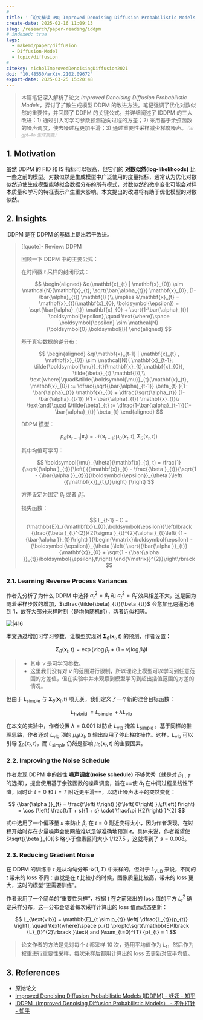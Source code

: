 ```yaml
---
# 
title: '「论文精读 #8」Improved Denoising Diffusion Probabilistic Models'
create-date: 2025-02-16 11:09:13
slug: /research/paper-reading/iddpm
# indexed: true
tags:
  - makemd/paper/diffusion
  - Diffusion-Model
  - topic/diffusion
# 
citekey: nicholImprovedDenoisingDiffusion2021
doi: "10.48550/arXiv.2102.09672" 
export-date: 2025-03-25 15:20:48
---
```




<!-- end-private-notes -->

> 本篇笔记深入解析了论文 _Improved Denoising Diffusion Probabilistic Models_，探讨了扩散生成模型 DDPM 的改进方法。笔记强调了优化对数似然的重要性，并回顾了 DDPM 的关键公式。并详细阐述了 IDDPM 的三大改进：1) 通过引入可学习参数预测逆向过程的方差；2) 采用基于余弦函数的噪声调度，使去噪过程更加平滑；3) 通过重要性采样减少梯度噪声。<small style="font-style: italic; opacity: 0.5">（由 gpt-4o 生成摘要）</small>

<!-- more -->

## 1. Motivation

虽然 DDPM 的 FID 和 IS 指标可以很高，但它们的 **对数似然(log-likelihoods)** 比一些之前的模型。对数似然是生成模型中广泛使用的度量指标，通常认为优化对数似然迫使生成模型能够拟合数据分布的所有模式，对数似然的微小变化可能会对样本质量和学习的特征表示产生重大影响。本文提出的改进将有助于优化模型的对数似然。

## 2. Insights

iDDPM 是在 DDPM 的基础上提出若干改进。

> [!quote]- Review: DDPM
>
> 回顾一下 DDPM 中的主要公式：
>
> 在时间戳 $t$ 采样的封闭形式：
>
> $$
> \begin{aligned}
> &q(\mathbf{x}_{t} | \mathbf{x}_{0}) \sim \mathcal{N}(\mathbf{x}_{t}; \sqrt{\bar{\alpha_{t}}} \mathbf{x}_{0}, (1-\bar{\alpha}_{t}) \mathbf{I} )\\
> \implies &\mathbf{x}_{t} = \mathbf{x}_{t}(\mathbf{x}_{0}, \boldsymbol{\epsilon}) = \sqrt{\bar{\alpha}_{t}} \mathbf{x}_{0} + \sqrt{1-\bar{\alpha}_{t}} \boldsymbol{\epsilon},\quad
> \text{where}\space \boldsymbol{\epsilon} \sim \mathcal{N}(\boldsymbol{0},\boldsymbol{I})
> \end{aligned}
> $$
>
> 基于真实数据的逆分布：
>
> $$
> \begin{aligned}
> &q(\mathbf{x}_{t-1} | \mathbf{x}_{t} , \mathbf{x}_{0}) \sim \mathcal{N}( \mathbf{x}_{t-1}; \tilde{\boldsymbol{\mu}}_{t}(\mathbf{x}_{t},\mathbf{x}_{0}), \tilde{\beta}_{t} \mathbf{I}),\\
> \text{where}\quad&\tilde{\boldsymbol{\mu}}_{t}(\mathbf{x}_{t}, \mathbf{x}_{0}) := \dfrac{\sqrt{\bar{\alpha}_{t-1}} \beta_{t} }{1-\bar{\alpha}_{t}} \mathbf{x}_{0} + \dfrac{\sqrt{\alpha_{t}} (1-\bar{\alpha}_{t-1}) }{1 - \bar{\alpha}_{t}} \mathbf{x}_{t}\\
> \text{and}\quad &\tilde{\beta}_{t} := \dfrac{1-\bar{\alpha}_{t-1}}{1-\bar{\alpha}_{t}} \beta_{t}
> \end{aligned}
> $$
>
> DDPM 模型：
>
> $$
> p_{\theta}(\mathbf{x}_{t-1}|\mathbf{x}_{t}) = \mathcal{N}(\mathbf{x}_{t-1}; \boldsymbol{\mu}_{\theta}(\mathbf{x}_{t},t), \boldsymbol{\Sigma}_{\theta}(\mathbf{x}_{t},t))
> $$
>
> 其中均值可学习：
>
> $$
> \boldsymbol{\mu}_{\theta}(\mathbf{x}_{t}, t) = \frac{1}{\sqrt{{\alpha }_{t}}}\left( {{\mathbf{x}}_{t} - \frac{{\beta }_{t}}{\sqrt{1 - {\bar{\alpha }}_{t}}}{\boldsymbol{\epsilon}}_{\theta }\left( {{\mathbf{x}}_{t},t}\right) }\right)
> $$
>
> 方差设定为固定 $\beta_{t}$ 或者 $\tilde{\beta}_{t}$。
>
> 损失函数：
>
> $$
> L_{t-1} - C = {\mathbb{E}}_{{\mathbf{x}}_{0},\boldsymbol{\epsilon}}\left\lbrack  {\frac{{\beta }_{t}^{2}}{2{\sigma }_{t}^{2}{\alpha }_{t}\left( {1 - {\bar{\alpha }}_{t}}\right) }{\begin{Vmatrix}\boldsymbol{\epsilon} - {\boldsymbol{\epsilon}}_{\theta }\left( \sqrt{{\bar{\alpha }}_{t}}{\mathbf{x}}_{0} + \sqrt{1 - {\bar{\alpha }}_{t}}\boldsymbol{\epsilon},t\right) \end{Vmatrix}}^{2}}\right\rbrack
> $$

### 2.1. Learning Reverse Process Variances

作者先分析了为什么 DDPM 中选择 $\sigma_{t}^{2}=\beta_{t}$ 和 $\sigma_{t}^{2} = \tilde{\beta}_{t}$ 效果相差不大，这是因为随着采样步数的增加，$\dfrac{\tilde{\beta}_{t}}{\beta_{t}}$ 会愈加迅速逼近地到 $1$，故在大部分采样时刻（是均匀随机的），两者近似相等。

![|416](https://img.memset0.cn/2025/02/16/4tH5dhw6.png)

本文通过增加可学习参数，让模型实现对 $\boldsymbol{\Sigma}_{\theta}(\mathbf{x}_{t},t)$ 的预测，作者设置：

$$
\boldsymbol{\Sigma}_{\theta}(\mathbf{x}_{t},t) = \exp(v \log \beta_{t} + (1-v) \log \tilde{\beta}_{t}) \mathbf{I}
$$

> -   其中 $v$ 是可学习参数。
> -   这里我们没有对 $v$ 的范围进行限制，所以理论上模型可以学习到任意范围的方差值，但在实验中并未观察到模型学习到超出插值范围的方差的情况。

但由于 $L_{\mathrm{simple}}$ 与 $\boldsymbol{\Sigma}_{\theta}(\mathbf{x}_{t},t)$ 项无关，我们定义了一个新的混合目标函数：

$$
{L}_{\text{hybrid }} = {L}_{\text{simple }} + \lambda {L}_{\text{vlb }}
$$

在本文的实验中，作者设置 $\lambda = {0.001}$ 以防止 ${L}_{\mathrm{{vlb}}}$ 掩盖 ${L}_{\text{simple }}$。基于同样的推理思路，作者还对 ${L}_{\mathrm{{vlb}}}$ 项的 ${\mu }_{\theta }\left( {{x}_{t},t}\right)$ 输出应用了停止梯度操作。这样，${L}_{\mathrm{{vlb}}}$ 可以引导 ${\sum }_{\theta }\left( {{x}_{t},t}\right)$，而 ${L}_{\text{simple }}$ 仍然是影响 ${\mu }_{\theta }\left( {{x}_{t},t}\right)$ 的主要因素。

### 2.2. Improving the Noise Schedule

作者发现 DDPM 中的线性 **噪声调度(noise schedule)** 不够优秀（就是对 $\beta_{1:T}$ 的选择），提出使用基于余弦函数的噪声调度，旨在==使 ${\bar{\alpha }}_{t}$ 在中间过程呈线性下降，同时让 $t = 0$ 和 $t = T$ 附近更平滑==，以防止噪声水平的突然变化：

$$
{\bar{\alpha }}_{t} = \frac{f\left( t\right) }{f\left( 0\right) },\;f\left( t\right)  = \cos {\left( \frac{t/T + s}{1 + s} \cdot  \frac{\pi }{2}\right) }^{2}
$$

式中选用了一个偏移量 $s$ 来防止 ${\beta }_{t}$ 在 $t = 0$ 附近变得太小，因为作者发现，在过程开始时存在少量噪声会使网络难以足够准确地预测 $\boldsymbol{\epsilon}$。具体来说，作者希望使 $\sqrt{{\beta }_{0}}$ 略小于像素区间大小 $1/{127.5}$ ，这就得到了 $s = {0.008}$。

### 2.3. Reducing Gradient Noise

在 DDPM 的训练中 $t$ 是从均匀分布 $\mathcal{U}(1,T)$ 中采样的，但对于 $L_{\text{VLB}}$ 来说，不同的 $t$ 带来的 loss 不同：直觉是在 $t$ 比较小的时候，图像质量比较高，带来的 loss 更大，这时的模型“更需要训练”。

作者采用了一个简单的“重要性采样”，根据 $t$ 在之前采出的 loss 值的平方 $L_{t}^{2}$ 确定采样分布，这一分布会随着每次采样计算出的 loss 值而动态更新：

$$
L_{\text{vlb}} = \mathbb{E}_{t \sim p_{t}} \left[ \dfrac{L_{t}}{p_{t}} \right],
\quad \text{where}\space p_{t}  \propto\sqrt{\mathbb{E}\lbrack  {L}_{t}^{2}\rbrack  }\text{ and }\sum_{t=0}^{T} {p}_{t} = 1
$$

> 论文作者的方法是先对每个 $t$ 都采样 10 次，选用平均值作为 $L_t$，然后作为权重进行重要性采样，每次采样后都用计算出的 loss 去更新对应平均值。

## 3. References

- 原始论文
- [Improved Denoising Diffusion Probabilistic Models (IDDPM) - 妖妖 - 知乎](https://zhuanlan.zhihu.com/p/654388872)
- [IDDPM（Improved Denoising Diffusion Probabilistic Models） - 不许打针 - 知乎](https://zhuanlan.zhihu.com/p/650838026)




